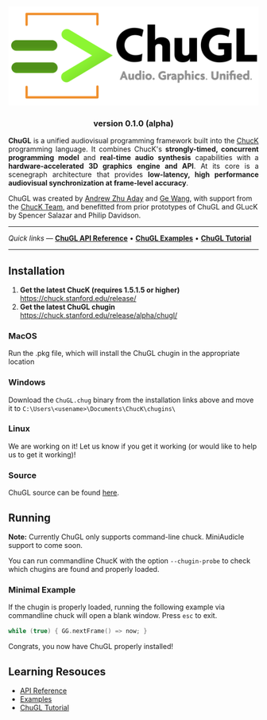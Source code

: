 <div align="center">
<!-- Add ChuGL logo -->
<!-- <img align="left" style="width:260px" src="https://github.com/raysan5/raylib/blob/master/logo/raylib_logo_animation.gif" width="288px"> -->

![logo](images/chugl-glogo2023t.png)
<!--**ChuGL =&gt; ChucK Graphics** • -->
### version 0.1.0 (alpha)

</div> <!-- end center -->

<p align="justify">
<b>ChuGL</b> is a unified audiovisual programming framework built into the 
<a target="_blank" href="../">ChucK</a> programming language. It combines 
ChucK's <b>strongly-timed, concurrent programming model</b> and 
<b>real-time audio synthesis</b> capabilities with a 
<b>hardware-accelerated 3D graphics engine and API</b>. At its core is a 
scenegraph architecture that provides <b>low-latency, high performance 
audiovisual synchronization at frame-level accuracy</b>.

ChuGL was created by <a href="https://ccrma.stanford.edu/~azaday/">Andrew 
Zhu Aday</a> and <a href="https://ccrma.stanford.edu/~ge/">Ge Wang</a>, 
with support from the <a 
href="https://chuck.stanford.edu/doc/authors.html">ChucK Team</a>, and 
benefitted from prior prototypes of ChuGL and GLucK by Spencer Salazar and 
Philip Davidson.
</p>

___

*Quick links* — 
[**ChuGL API Reference**](https://chuck.stanford.edu/chugl/api/)
• [**ChuGL Examples**](https://chuck.stanford.edu/chugl/examples/)
• [**ChuGL Tutorial**](https://chuck.stanford.edu/chugl/doc/tutorial.html)

___

## Installation

1. **Get the latest ChucK (requires 1.5.1.5 or higher)**
https://chuck.stanford.edu/release/
2. **Get the latest ChuGL chugin**
https://chuck.stanford.edu/release/alpha/chugl/

### MacOS

Run the .pkg file, which will install the ChuGL chugin in the appropriate location

### Windows

Download the `ChuGL.chug` binary from the installation links above and move it to `C:\Users\<usename>\Documents\ChucK\chugins\`

### Linux

We are working on it! Let us know if you get it working (or would like to help us to get it 
working)!

### Source

ChuGL source can be found <a target="_blank" href="https://github.com/ccrma/chugl/">here</a>.

## Running

**Note:** Currently ChuGL only supports command-line chuck. MiniAudicle support to come soon. 

You can run commandline ChucK with the option `--chugin-probe` to check which chugins are found and properly loaded.

### Minimal Example

If the chugin is properly loaded, running the following example via commandline chuck will open a blank window. Press `esc` to exit. 

```cpp
while (true) { GG.nextFrame() => now; }
```

Congrats, you now have ChuGL properly installed!

## Learning Resouces

- [API Reference](https://chuck.stanford.edu/chugl/api/)
- [Examples](https://chuck.stanford.edu/chugl/examples/)
- [ChuGL Tutorial](https://chuck.stanford.edu/chugl/doc/tutorial.html)
